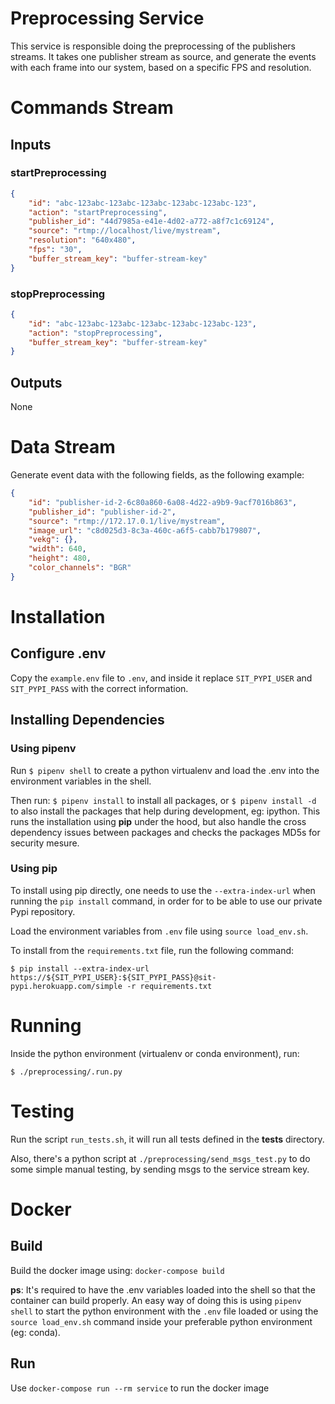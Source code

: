# Preprocessing Service
This service is responsible doing the preprocessing of the publishers streams.
It takes one publisher stream as source, and generate the events with each frame into our system, based on a specific FPS and resolution.

# Commands Stream
## Inputs

### startPreprocessing
```json
{
    "id": "abc-123abc-123abc-123abc-123abc-123abc-123",
    "action": "startPreprocessing",
    "publisher_id": "44d7985a-e41e-4d02-a772-a8f7c1c69124",
    "source": "rtmp://localhost/live/mystream",
    "resolution": "640x480",
    "fps": "30",
    "buffer_stream_key": "buffer-stream-key"
}
```

### stopPreprocessing
```json
{
    "id": "abc-123abc-123abc-123abc-123abc-123abc-123",
    "action": "stopPreprocessing",
    "buffer_stream_key": "buffer-stream-key"
}
```
## Outputs
None

# Data Stream
Generate event data with the following fields, as the following example:
```json
{
    "id": "publisher-id-2-6c80a860-6a08-4d22-a9b9-9acf7016b863",
    "publisher_id": "publisher-id-2",
    "source": "rtmp://172.17.0.1/live/mystream",
    "image_url": "c8d025d3-8c3a-460c-a6f5-cabb7b179807",
    "vekg": {},
    "width": 640,
    "height": 480,
    "color_channels": "BGR"
}
```

# Installation

## Configure .env
Copy the `example.env` file to `.env`, and inside it replace `SIT_PYPI_USER` and `SIT_PYPI_PASS` with the correct information.

## Installing Dependencies

### Using pipenv
Run `$ pipenv shell` to create a python virtualenv and load the .env into the environment variables in the shell.

Then run: `$ pipenv install` to install all packages, or `$ pipenv install -d` to also install the packages that help during development, eg: ipython.
This runs the installation using **pip** under the hood, but also handle the cross dependency issues between packages and checks the packages MD5s for security mesure.


### Using pip
To install using pip directly, one needs to use the `--extra-index-url` when running the `pip install` command, in order for to be able to use our private Pypi repository.

Load the environment variables from `.env` file using `source load_env.sh`.

To install from the `requirements.txt` file, run the following command:
```
$ pip install --extra-index-url https://${SIT_PYPI_USER}:${SIT_PYPI_PASS}@sit-pypi.herokuapp.com/simple -r requirements.txt
```

# Running
Inside the python environment (virtualenv or conda environment), run:
```
$ ./preprocessing/.run.py
```

# Testing
Run the script `run_tests.sh`, it will run all tests defined in the **tests** directory.

Also, there's a python script at `./preprocessing/send_msgs_test.py` to do some simple manual testing, by sending msgs to the service stream key.


# Docker
## Build
Build the docker image using: `docker-compose build`

**ps**: It's required to have the .env variables loaded into the shell so that the container can build properly. An easy way of doing this is using `pipenv shell` to start the python environment with the `.env` file loaded or using the `source load_env.sh` command inside your preferable python environment (eg: conda).

## Run
Use `docker-compose run --rm service` to run the docker image

